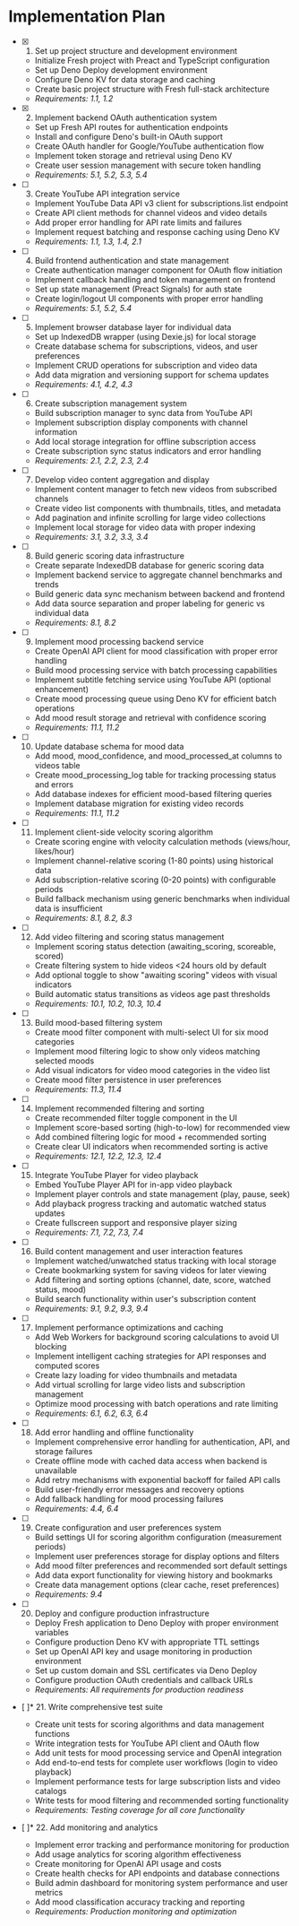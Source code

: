 # Implementation Plan

- [x] 1. Set up project structure and development environment

  - Initialize Fresh project with Preact and TypeScript configuration
  - Set up Deno Deploy development environment
  - Configure Deno KV for data storage and caching
  - Create basic project structure with Fresh full-stack architecture
  - _Requirements: 1.1, 1.2_

- [x] 2. Implement backend OAuth authentication system





  - Set up Fresh API routes for authentication endpoints
  - Install and configure Deno's built-in OAuth support
  - Create OAuth handler for Google/YouTube authentication flow
  - Implement token storage and retrieval using Deno KV
  - Create user session management with secure token handling
  - _Requirements: 5.1, 5.2, 5.3, 5.4_

- [ ] 3. Create YouTube API integration service
  - Implement YouTube Data API v3 client for subscriptions.list endpoint
  - Create API client methods for channel videos and video details
  - Add proper error handling for API rate limits and failures
  - Implement request batching and response caching using Deno KV
  - _Requirements: 1.1, 1.3, 1.4, 2.1_

- [ ] 4. Build frontend authentication and state management
  - Create authentication manager component for OAuth flow initiation
  - Implement callback handling and token management on frontend
  - Set up state management (Preact Signals) for auth state
  - Create login/logout UI components with proper error handling
  - _Requirements: 5.1, 5.2, 5.4_

- [ ] 5. Implement browser database layer for individual data
  - Set up IndexedDB wrapper (using Dexie.js) for local storage
  - Create database schema for subscriptions, videos, and user preferences
  - Implement CRUD operations for subscription and video data
  - Add data migration and versioning support for schema updates
  - _Requirements: 4.1, 4.2, 4.3_

- [ ] 6. Create subscription management system
  - Build subscription manager to sync data from YouTube API
  - Implement subscription display components with channel information
  - Add local storage integration for offline subscription access
  - Create subscription sync status indicators and error handling
  - _Requirements: 2.1, 2.2, 2.3, 2.4_

- [ ] 7. Develop video content aggregation and display
  - Implement content manager to fetch new videos from subscribed channels
  - Create video list components with thumbnails, titles, and metadata
  - Add pagination and infinite scrolling for large video collections
  - Implement local storage for video data with proper indexing
  - _Requirements: 3.1, 3.2, 3.3, 3.4_

- [ ] 8. Build generic scoring data infrastructure
  - Create separate IndexedDB database for generic scoring data
  - Implement backend service to aggregate channel benchmarks and trends
  - Build generic data sync mechanism between backend and frontend
  - Add data source separation and proper labeling for generic vs individual data
  - _Requirements: 8.1, 8.2_

- [ ] 9. Implement mood processing backend service
  - Create OpenAI API client for mood classification with proper error handling
  - Build mood processing service with batch processing capabilities
  - Implement subtitle fetching service using YouTube API (optional enhancement)
  - Create mood processing queue using Deno KV for efficient batch operations
  - Add mood result storage and retrieval with confidence scoring
  - _Requirements: 11.1, 11.2_

- [ ] 10. Update database schema for mood data
  - Add mood, mood_confidence, and mood_processed_at columns to videos table
  - Create mood_processing_log table for tracking processing status and errors
  - Add database indexes for efficient mood-based filtering queries
  - Implement database migration for existing video records
  - _Requirements: 11.1, 11.2_

- [ ] 11. Implement client-side velocity scoring algorithm
  - Create scoring engine with velocity calculation methods (views/hour, likes/hour)
  - Implement channel-relative scoring (1-80 points) using historical data
  - Add subscription-relative scoring (0-20 points) with configurable periods
  - Build fallback mechanism using generic benchmarks when individual data is insufficient
  - _Requirements: 8.1, 8.2, 8.3_

- [ ] 12. Add video filtering and scoring status management
  - Implement scoring status detection (awaiting_scoring, scoreable, scored)
  - Create filtering system to hide videos <24 hours old by default
  - Add optional toggle to show "awaiting scoring" videos with visual indicators
  - Build automatic status transitions as videos age past thresholds
  - _Requirements: 10.1, 10.2, 10.3, 10.4_

- [ ] 13. Build mood-based filtering system
  - Create mood filter component with multi-select UI for six mood categories
  - Implement mood filtering logic to show only videos matching selected moods
  - Add visual indicators for video mood categories in the video list
  - Create mood filter persistence in user preferences
  - _Requirements: 11.3, 11.4_

- [ ] 14. Implement recommended filtering and sorting
  - Create recommended filter toggle component in the UI
  - Implement score-based sorting (high-to-low) for recommended view
  - Add combined filtering logic for mood + recommended sorting
  - Create clear UI indicators when recommended sorting is active
  - _Requirements: 12.1, 12.2, 12.3, 12.4_

- [ ] 15. Integrate YouTube Player for video playback
  - Embed YouTube Player API for in-app video playback
  - Implement player controls and state management (play, pause, seek)
  - Add playback progress tracking and automatic watched status updates
  - Create fullscreen support and responsive player sizing
  - _Requirements: 7.1, 7.2, 7.3, 7.4_

- [ ] 16. Build content management and user interaction features
  - Implement watched/unwatched status tracking with local storage
  - Create bookmarking system for saving videos for later viewing
  - Add filtering and sorting options (channel, date, score, watched status, mood)
  - Build search functionality within user's subscription content
  - _Requirements: 9.1, 9.2, 9.3, 9.4_

- [ ] 17. Implement performance optimizations and caching
  - Add Web Workers for background scoring calculations to avoid UI blocking
  - Implement intelligent caching strategies for API responses and computed scores
  - Create lazy loading for video thumbnails and metadata
  - Add virtual scrolling for large video lists and subscription management
  - Optimize mood processing with batch operations and rate limiting
  - _Requirements: 6.1, 6.2, 6.3, 6.4_

- [ ] 18. Add error handling and offline functionality
  - Implement comprehensive error handling for authentication, API, and storage failures
  - Create offline mode with cached data access when backend is unavailable
  - Add retry mechanisms with exponential backoff for failed API calls
  - Build user-friendly error messages and recovery options
  - Add fallback handling for mood processing failures
  - _Requirements: 4.4, 6.4_

- [ ] 19. Create configuration and user preferences system
  - Build settings UI for scoring algorithm configuration (measurement periods)
  - Implement user preferences storage for display options and filters
  - Add mood filter preferences and recommended sort default settings
  - Add data export functionality for viewing history and bookmarks
  - Create data management options (clear cache, reset preferences)
  - _Requirements: 9.4_

- [ ] 20. Deploy and configure production infrastructure
  - Deploy Fresh application to Deno Deploy with proper environment variables
  - Configure production Deno KV with appropriate TTL settings
  - Set up OpenAI API key and usage monitoring in production environment
  - Set up custom domain and SSL certificates via Deno Deploy
  - Configure production OAuth credentials and callback URLs
  - _Requirements: All requirements for production readiness_

- [ ]* 21. Write comprehensive test suite
  - Create unit tests for scoring algorithms and data management functions
  - Write integration tests for YouTube API client and OAuth flow
  - Add unit tests for mood processing service and OpenAI integration
  - Add end-to-end tests for complete user workflows (login to video playback)
  - Implement performance tests for large subscription lists and video catalogs
  - Write tests for mood filtering and recommended sorting functionality
  - _Requirements: Testing coverage for all core functionality_

- [ ]* 22. Add monitoring and analytics
  - Implement error tracking and performance monitoring for production
  - Add usage analytics for scoring algorithm effectiveness
  - Create monitoring for OpenAI API usage and costs
  - Create health checks for API endpoints and database connections
  - Build admin dashboard for monitoring system performance and user metrics
  - Add mood classification accuracy tracking and reporting
  - _Requirements: Production monitoring and optimization_